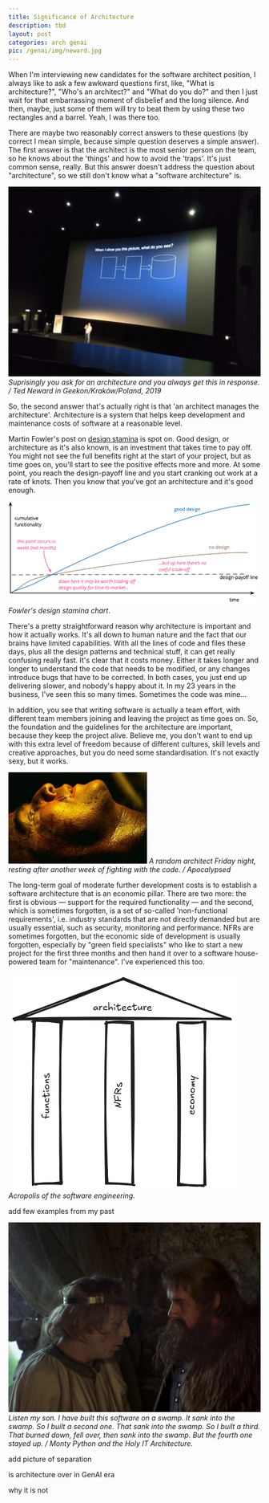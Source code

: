 ```yaml
---
title: Significance of Architecture
description: tbd
layout: post
categories: arch genai
pic: /genai/img/neward.jpg
---
```


When I'm interviewing new candidates for the software architect position, I always like to ask a few awkward questions first, like, "What is architecture?", "Who's an architect?" and "What do you do?" and then I just wait for that embarrassing moment of disbelief and the long silence. And then, maybe, just some of them will try to beat them by using these two rectangles and a barrel. Yeah, I was there too.

There are maybe two reasonably correct answers to these questions (by correct I mean simple, because simple question deserves a simple answer). The first answer is that the architect is the most senior person on the team, so he knows about the 'things' and how to avoid the 'traps'. It's just common sense, really. But this answer doesn't address the question about "architecture", so we still don't know what a "software architecture" is.

![Ted Neward](/arch/img/neward.jpg)
*Suprisingly you ask for an architecture and you always get this in response. / Ted Neward in Geekon/Kraków/Poland, 2019*

So, the second answer that's actually right is that 'an architect manages the architecture'. Architecture is a system that helps keep development and maintenance costs of software at a reasonable level.

Martin Fowler's post on [design stamina] is spot on. Good design, or architecture as it's also known, is an investment that takes time to pay off. You might not see the full benefits right at the start of your project, but as time goes on, you'll start to see the positive effects more and more. At some point, you reach the design-payoff line and you start cranking out work at a rate of knots. Then you know that you've got an architecture and it's good enough.

![Fowler: Design Stamina](/arch/img/design-stamina.png)
*Fowler's design stamina chart*.

There's a pretty straightforward reason why architecture is important and how it actually works. It's all down to human nature and the fact that our brains have limited capabilities. With all the lines of code and files these days, plus all the design patterns and technical stuff, it can get really confusing really fast. It's clear that it costs money. Either it takes longer and longer to understand the code that needs to be modified, or any changes introduce bugs that have to be corrected. In both cases, you just end up delivering slower, and nobody's happy about it. In my 23 years in the business, I've seen this so many times. Sometimes the code was mine...

In addition, you see that writing software is actually a team effort, with different team members joining and leaving the project as time goes on. So, the foundation and the guidelines for the architecture are important, because they keep the project alive. Believe me, you don't want to end up with this extra level of freedom because of different cultures, skill levels and creative approaches, but you do need some standardisation. It's not exactly sexy, but it works.

![Marlon Brando](/arch/img/horror.jpg)
*A random architect Friday night, resting after another week of fighting with the code. / Apocalypsed*

The long-term goal of moderate further development costs is to establish a software architecture that is an economic pillar. There are two more: the first is obvious — support for the required functionality — and the second, which is sometimes forgotten, is a set of so-called 'non-functional requirements', i.e. industry standards that are not directly demanded but are usually essential, such as security, monitoring and performance. NFRs are sometimes forgotten, but the economic side of development is usually forgotten, especially by "green field specialists" who like to start a new project for the first three months and then hand it over to a software house-powered team for "maintenance". I've experienced this too.

![Pillars](/arch/img/pillars-of-architecture.excalidraw.png)
*Acropolis of the software engineering.*

add few examples from my past

![Swamp](/arch/img/we-live-in-a-bloody-swamp.jpg)
*Listen my son. I have built this software on a swamp. It sank into the swamp. So I built a second one. That sank into the swamp. So I built a third. That burned down, fell over, then sank into the swamp. But the fourth one stayed up. / Monty Python and the Holy IT Architecture.* 

add picture of separation

is architecture over in GenAI era

why it is not

[design stamina]: https://martinfowler.com/bliki/DesignStaminaHypothesis.html